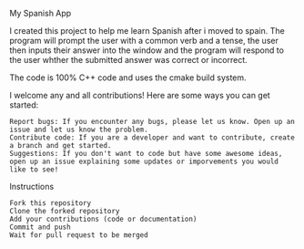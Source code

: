 My Spanish App

I created this project to help me learn Spanish after i moved to spain. 
The program will prompt the user with a common verb and a tense, the user then inputs their answer into the window and the program will respond to the user whther the submitted answer was correct or incorrect.

The code is 100% C++ code and uses the cmake build system.

I welcome any and all contributions! Here are some ways you can get started:

    Report bugs: If you encounter any bugs, please let us know. Open up an issue and let us know the problem.
    Contribute code: If you are a developer and want to contribute, create a branch and get started.
    Suggestions: If you don't want to code but have some awesome ideas, open up an issue explaining some updates or imporvements you would like to see!
    

Instructions

    Fork this repository
    Clone the forked repository
    Add your contributions (code or documentation)
    Commit and push
    Wait for pull request to be merged
